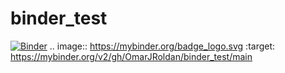 # binder_test
[![Binder](https://mybinder.org/badge_logo.svg)](https://mybinder.org/v2/gh/OmarJRoldan/binder_test/main)
.. image:: https://mybinder.org/badge_logo.svg
 :target: https://mybinder.org/v2/gh/OmarJRoldan/binder_test/main
